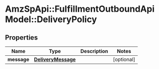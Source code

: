 # AmzSpApi::FulfillmentOutboundApiModel::DeliveryPolicy

## Properties
Name | Type | Description | Notes
------------ | ------------- | ------------- | -------------
**message** | [**DeliveryMessage**](DeliveryMessage.md) |  | [optional] 

